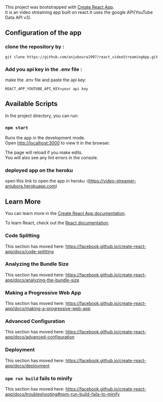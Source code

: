 This project was bootstrapped with [Create React App](https://github.com/facebook/create-react-app).<br/>
It is an video streaming app built on react.It uses the google API(YouTube Data API v3).

## Configuration of the app

###  clone the repository by :

`git clone https://github.com/anjuboura1997/react_videoStreamingApp.git`

### Add you api key in the .env file :
 
 make the .env file and paste the api key:

`REACT_APP_YOUTUBE_API_KEY=your api key`



## Available Scripts

In the project directory, you can run:

### `npm start`

Runs the app in the development mode.<br>
Open [http://localhost:3000](http://localhost:3000) to view it in the browser.

The page will reload if you make edits.<br>
You will also see any lint errors in the console.

### deployed app on the heroku

open this link to open the app in heroku :(https://video-streamer-anjubora.herokuapp.com) 






## Learn More

You can learn more in the [Create React App documentation](https://facebook.github.io/create-react-app/docs/getting-started).

To learn React, check out the [React documentation](https://reactjs.org/).

### Code Splitting

This section has moved here: https://facebook.github.io/create-react-app/docs/code-splitting

### Analyzing the Bundle Size

This section has moved here: https://facebook.github.io/create-react-app/docs/analyzing-the-bundle-size

### Making a Progressive Web App

This section has moved here: https://facebook.github.io/create-react-app/docs/making-a-progressive-web-app

### Advanced Configuration

This section has moved here: https://facebook.github.io/create-react-app/docs/advanced-configuration

### Deployment

This section has moved here: https://facebook.github.io/create-react-app/docs/deployment

### `npm run build` fails to minify

This section has moved here: https://facebook.github.io/create-react-app/docs/troubleshooting#npm-run-build-fails-to-minify

